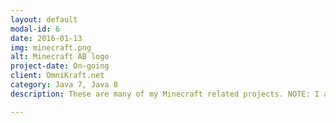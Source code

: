 ```yaml
---
layout: default
modal-id: 6
date: 2016-01-13
img: minecraft.png
alt: Minecraft AB logo
project-date: On-going
client: OmniKraft.net
category: Java 7, Java 8
description: These are many of my Minecraft related projects. NOTE: I am not affiliated with Mojong AB. \r Experience Traders

---
```

